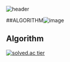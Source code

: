 ![header](https://capsule-render.vercel.app/api?type=waving&color=timeGradient&height=300&section=header&text=ZAKIE&fontSize=100&fontAlign=50&fontAlignY=38&animation=twinkling&desc=The%20Post%20CEO%20Aggregation)

##ALGORITHM![image](https://user-images.githubusercontent.com/93702146/162565926-a63cab05-6c23-4050-a7e0-1a3a3a621fff.png)
## Algorithm
[![solved.ac tier](http://mazassumnida.wtf/api/v2/generate_badge?boj=kcj1607)](https://solved.ac/kcj1607)
